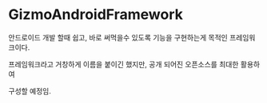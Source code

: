# GizmoAndroidFramework
안드로이드 개발 할때 쉽고, 바로 써먹을수 있도록 기능을 구현하는게 목적인 프레임워크이다. 

프레임워크라고 거창하게 이름을 붙이긴 했지만, 공개 되어진 오픈소스를 최대한 활용하여

구성할 예정임.
